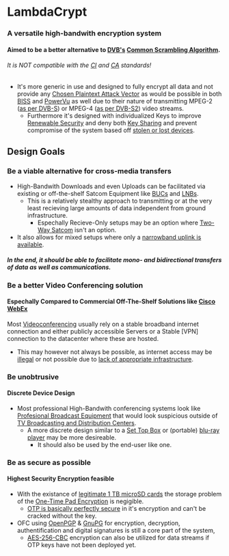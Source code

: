 # LambdaCrypt
### A versatile high-bandwith encryption system
#### Aimed to be a better alternative to [DVB's](https://en.wikipedia.org/wiki/DVB) [Common Scrambling Algorithm](https://en.wikipedia.org/wiki/Common_Scrambling_Algorithm).
###### It is NOT compatible with the [CI](https://en.wikipedia.org/wiki/Common_Interface) and [CA](https://en.wikipedia.org/wiki/Conditional_access) standards!
- It's more generic in use and designed to fully encrypt all data and not provide any [Chosen Plaintext Attack Vector](https://en.wikipedia.org/wiki/Chosen-plaintext_attack) as would be possible in both [BISS](https://en.wikipedia.org/wiki/Basic_Interoperable_Scrambling_System) and [PowerVu](https://en.wikipedia.org/wiki/PowerVu) as well due to their nature of transmitting MPEG-2 ([as per DVB-S](https://en.wikipedia.org/wiki/DVB-S)) or MPEG-4 ([as per DVB-S2](https://en.wikipedia.org/wiki/DVB-S2)) video streams.
  - Furthermore it's designed with individualized Keys to improve [Renewable Security](https://en.wikipedia.org/wiki/Renewable_security) and deny both [Key Sharing](https://en.wikipedia.org/wiki/Card_sharing) and prevent compromise of the system based off [stolen or lost devices](https://en.wikipedia.org/wiki/Pirate_decryption).

## Design Goals
### Be a viable alternative for cross-media transfers
- High-Bandwith Downloads and even Uploads can be facilitated via existing or off-the-shelf Satcom Equipment like [BUCs](https://en.wikipedia.org/wiki/Block_upconverter) and [LNBs](https://en.wikipedia.org/wiki/Low-noise_block_downconverter).
  - This is a relatively stealthy approach to transmitting or at the very least recieving large amounts of data independent from ground infrastructure.
    - Espechally Recieve-Only setups may be an option where [Two-Way Satcom](https://en.wikipedia.org/wiki/Satellite_Internet_access#Two-way_satellite-only_communication) isn't an option.
- It also allows for mixed setups where only a [narrowband uplink is available](https://en.wikipedia.org/wiki/Satellite_Internet_access#One-way_receive,_with_terrestrial_transmit).

##### In the end, it should be able to facilitate mono- and bidirectional transfers of data as well as communications.

### Be a better Video Conferencing solution
#### Espechally Compared to Commercial Off-The-Shelf Solutions like [Cisco WebEx](https://en.wikipedia.org/wiki/Cisco_Webex)
Most [Videoconferencing](https://en.wikipedia.org/wiki/Videotelephony#Videoconferencing_modes) usually rely on a stable broadband internet connection and either publicly accessible Servers or a Stable [VPN] connection to the datacenter where these are hosted.
- This may however not always be possible, as internet access may be [illegal](https://en.wikipedia.org/wiki/Internet_in_North_Korea) or not possible due to [lack of appropriate infrastructure](https://en.wikipedia.org/wiki/Telecommunications_in_North_Korea).

### Be unobtrusive
#### Discrete Device Design
- Most professional High-Bandwith conferencing systems look like [Profesional Broadcast Equipment](https://upload.wikimedia.org/wikipedia/en/6/60/Headend-rack.jpg) that would look suspicious outside of [TV Broadcasting and Distribution Centers](https://en.wikipedia.org/wiki/Cable_television_headend#Signal_processing).
  - A more discrete design similar to a [Set Top Box](https://en.wikipedia.org/wiki/Set-top_box) or (portable) [blu-ray player](https://en.wikipedia.org/wiki/Blu-ray) may be more desireable.
    - It should also be used by the end-user like one.

### Be as secure as possible
#### Highest Security Encryption feasible
- With the existance of [legitimate 1 TB microSD cards](https://www.ign.com/articles/the-best-1tb-microsd-cards) the storage problem of the [One-Time Pad Encryption](https://en.wikipedia.org/wiki/One-time_pad) is negigible.
  - [OTP is basically perfectly secure](https://en.wikipedia.org/wiki/One-time_pad#Perfect_secrecy) in it's encryption and can't be cracked without the key.
- OFC using [OpenPGP](https://en.wikipedia.org/wiki/Pretty_Good_Privacy#OpenPGP) & [GnuPG](https://en.wikipedia.org/wiki/GNU_Privacy_Guard) for encryption, decryption, authentification and digital signatures is still a core part of the system,
  - [AES](https://en.wikipedia.org/wiki/Advanced_Encryption_Standard)[-256](https://en.wikipedia.org/wiki/AES_implementations)[-CBC](https://en.wikipedia.org/wiki/Block_cipher_mode_of_operation#Cipher_block_chaining_(CBC)) encryption can also be utilized for data streams if OTP keys have not been deployed yet.
